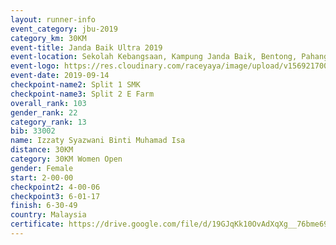 ```yaml
---
layout: runner-info 
event_category: jbu-2019 
category_km: 30KM 
event-title: Janda Baik Ultra 2019 
event-location: Sekolah Kebangsaan, Kampung Janda Baik, Bentong, Pahang, Malaysia 
event-logo: https://res.cloudinary.com/raceyaya/image/upload/v1569217009/logo/janda-baik_vch1pc.jpg 
event-date: 2019-09-14 
checkpoint-name2: Split 1 SMK 
checkpoint-name3: Split 2 E Farm 
overall_rank: 103
gender_rank: 22
category_rank: 13
bib: 33002
name: Izzaty Syazwani Binti Muhamad Isa
distance: 30KM
category: 30KM Women Open
gender: Female
start: 2-00-00
checkpoint2: 4-00-06
checkpoint3: 6-01-17
finish: 6-30-49
country: Malaysia
certificate: https://drive.google.com/file/d/19GJqKk10OvAdXqXg__76bme69nzEgMmi/view?usp=sharing
---
```

